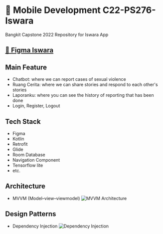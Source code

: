 # 📱 Mobile Development C22-PS276-Iswara

Bangkit Capstone 2022 Repository for Iswara App

## [🌌 Figma Iswara](https://www.figma.com/proto/pa7OulTXvMeE37JEewdDUq/Iswara_C22-PS276?node-id=162%3A2&scaling=scale-down&page-id=95%3A314&starting-point-node-id=162%3A2)

## Main Feature
- Chatbot: where we can report cases of sexual violence
- Ruang Cerita: where we can share stories and respond to each other's stories
- Laporanku: where you can see the history of reporting that has been done
- Login, Register, Logout

## Tech Stack
- Figma
- Kotlin
- Retrofit
- Glide
- Room Database
- Navigation Component
- Tensorflow lite
- etc.

## Architecture
* MVVM (Model–view–viewmodel)
    ![MVVM Architecture](https://i.ibb.co/fD8xJCH/image.png)
## Design Patterns
* Dependency Injection
    ![Dependency Injection](https://upload.wikimedia.org/wikipedia/commons/9/96/Dependency_inversion.png)

